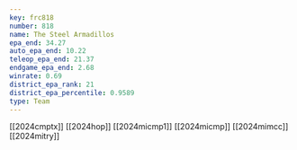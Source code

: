 ```yaml
---
key: frc818
number: 818
name: The Steel Armadillos
epa_end: 34.27
auto_epa_end: 10.22
teleop_epa_end: 21.37
endgame_epa_end: 2.68
winrate: 0.69
district_epa_rank: 21
district_epa_percentile: 0.9589
type: Team
---
```

[[2024cmptx]]
[[2024hop]]
[[2024micmp1]]
[[2024micmp]]
[[2024mimcc]]
[[2024mitry]]
